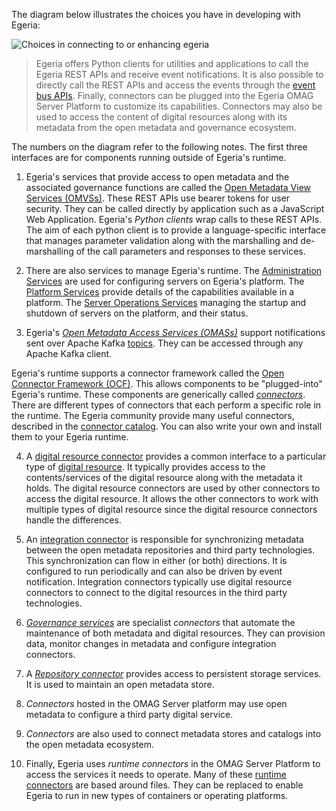 <!-- SPDX-License-Identifier: CC-BY-4.0 -->
<!-- Copyright Contributors to the Egeria project. -->

The diagram below illustrates the choices you have in developing with Egeria:

![Choices in connecting to or enhancing egeria](/guides/developer/connecting-to-egeria.svg)
> Egeria offers Python clients for utilities and applications to call the Egeria REST APIs and receive event notifications.  It is also possible to directly call the REST APIs and access the events through the [event bus APIs](/concepts/event-bus).  Finally, connectors can be plugged into the Egeria OMAG Server Platform to customize its capabilities.  Connectors may also be used to access the content of digital resources along with its metadata from the open metadata and governance ecosystem.

The numbers on the diagram refer to the following notes.  The first three interfaces are for components running outside of Egeria's runtime.

1. Egeria's services that provide access to open metadata and the associated governance functions are called the [Open Metadata View Services (OMVSs)](/services/omvs). These REST APIs use bearer tokens for user security.  They can be called directly by application such as a JavaScript Web Application. Egeria's *Python clients* wrap calls to these REST APIs. The aim of each python client is to provide a language-specific interface that manages parameter validation along with the marshalling and de-marshalling of the call parameters and responses to these services.  

2. There are also services to manage Egeria's runtime.  The [Administration Services](/services/admin-services/overview) are used for configuring servers on Egeria's platform.  The [Platform Services](/services/platform-services/overview) provide details of the capabilities available in a platform.  The [Server Operations Services](/services/server-operations) managing the startup and shutdown of servers on the platform, and their status.

3. Egeria's *[Open Metadata Access Services (OMASs)](/services/omas)* support notifications sent over Apache Kafka [topics](/concepts/basic-concepts/#topic).  They can be accessed through any Apache Kafka client.

Egeria's runtime supports a connector framework called the [Open Connector Framework (OCF)](/frameworks/ocf/overview).  This allows components to be "plugged-into" Egeria's runtime.  These components are generically called *[connectors](/concepts/connector)*.  There are different types of connectors that each perform a specific role in the runtime.  The Egeria community provide many useful connectors, described in the [connector catalog](/connectors).  You can also write your own and install them to your Egeria runtime.

4. A [digital resource connector](/concepts/digital-resource-connector) provides a common interface to a particular type of [digital resource](/concepts/digital-resource).  It typically provides access to the contents/services of the digital resource along with the metadata it holds.  The digital resource connectors are used by other connectors to access the digital resource.  It allows the other connectors to work with multiple types of digital resource since the digital resource connectors handle the differences.

5. An [integration connector](/concepts/integration-connector) is responsible for synchronizing metadata between the open metadata repositories and third party technologies.  This synchronization can flow in either (or both) directions.  It is configured to run periodically and can also be driven by event notification.  Integration connectors typically use digital resource connectors to connect to the digital resources in the third party technologies.

6. *[Governance services](/concepts/governance-service)* are specialist *connectors* that automate the maintenance of both metadata and digital resources.  They can provision data, monitor changes in metadata and configure integration connectors.
    
7. A *[Repository connector](/concepts/repository-connector)* provides access to persistent storage services.  It is used to maintain an open metadata store.

6. *Connectors* hosted in the OMAG Server platform may use open metadata to configure a third party digital service.

7. *Connectors* are also used to connect metadata stores and catalogs into the open metadata ecosystem.

8. Finally, Egeria uses *runtime connectors* in the OMAG Server Platform to access the services it needs to operate.  Many of these [runtime connectors](/connectors/#runtime-connectors) are based around files.  They can be replaced to enable Egeria to run in new types of containers or operating platforms.




